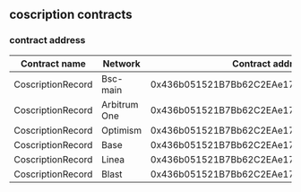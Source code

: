 ## coscription contracts

### contract address
| Contract name     | Network      |            Contract address                 |
| ----------------- | -------------| ------------------------------------------  | 
| CoscriptionRecord | Bsc-main     | 0x436b051521B7Bb62C2EAe170Ba09d7d9f68700C6  | 
| CoscriptionRecord | Arbitrum One | 0x436b051521B7Bb62C2EAe170Ba09d7d9f68700C6  | 
| CoscriptionRecord | Optimism     | 0x436b051521B7Bb62C2EAe170Ba09d7d9f68700C6  | 
| CoscriptionRecord | Base         | 0x436b051521B7Bb62C2EAe170Ba09d7d9f68700C6  | 
| CoscriptionRecord | Linea        | 0x436b051521B7Bb62C2EAe170Ba09d7d9f68700C6  | 
| CoscriptionRecord | Blast        | 0x436b051521B7Bb62C2EAe170Ba09d7d9f68700C6  | 
